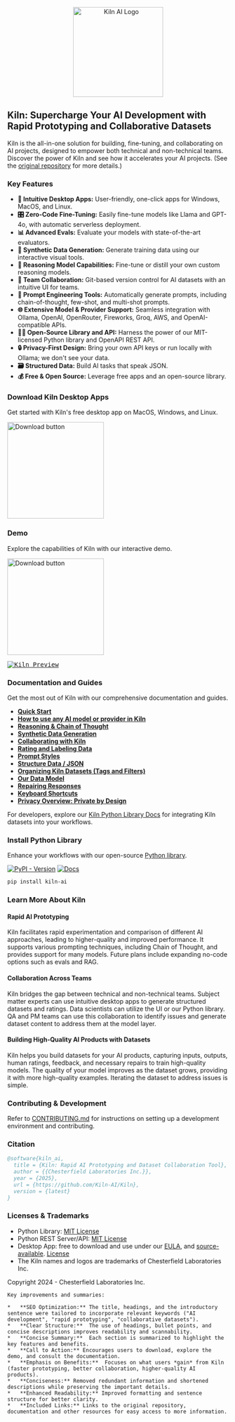 <p align="center">
    <a href="https://getkiln.ai">
        <picture>
            <img width="205" alt="Kiln AI Logo" src="https://github.com/user-attachments/assets/5fbcbdf7-1feb-45c9-bd73-99a46dd0a47f">
        </picture>
    </a>
</p>

## Kiln: Supercharge Your AI Development with Rapid Prototyping and Collaborative Datasets

Kiln is the all-in-one solution for building, fine-tuning, and collaborating on AI projects, designed to empower both technical and non-technical teams.  Discover the power of Kiln and see how it accelerates your AI projects. (See the [original repository](https://github.com/Kiln-AI/Kiln) for more details.)

### Key Features

*   **🚀 Intuitive Desktop Apps:** User-friendly, one-click apps for Windows, MacOS, and Linux.
*   **🎛️ Zero-Code Fine-Tuning:** Easily fine-tune models like Llama and GPT-4o, with automatic serverless deployment.
*   **📊 Advanced Evals:** Evaluate your models with state-of-the-art evaluators.
*   **🤖 Synthetic Data Generation:** Generate training data using our interactive visual tools.
*   **🧠 Reasoning Model Capabilities:** Fine-tune or distill your own custom reasoning models.
*   **🤝 Team Collaboration:** Git-based version control for AI datasets with an intuitive UI for teams.
*   **📝 Prompt Engineering Tools:** Automatically generate prompts, including chain-of-thought, few-shot, and multi-shot prompts.
*   **🌐 Extensive Model & Provider Support:** Seamless integration with Ollama, OpenAI, OpenRouter, Fireworks, Groq, AWS, and OpenAI-compatible APIs.
*   **🧑‍💻 Open-Source Library and API:** Harness the power of our MIT-licensed Python library and OpenAPI REST API.
*   **🔒 Privacy-First Design:** Bring your own API keys or run locally with Ollama; we don't see your data.
*   **🗃️ Structured Data:** Build AI tasks that speak JSON.
*   **💰 Free & Open Source:** Leverage free apps and an open-source library.

### Download Kiln Desktop Apps

Get started with Kiln's free desktop app on MacOS, Windows, and Linux.

[<img width="220" alt="Download button" src="https://github.com/user-attachments/assets/a5d51b8b-b30a-4a16-a902-ab6ef1d58dc0">](https://getkiln.ai/download)

### Demo

Explore the capabilities of Kiln with our interactive demo.

[<img width="220" alt="Download button" src="https://github.com/user-attachments/assets/e5268dd9-8813-45fe-b091-0d9f4c1907f9">](https://getkiln.ai#demo)

<kbd>
<a href="https://getkiln.ai#demo">
<img alt="Kiln Preview" src="guides/kiln_preview.gif">
</a>
</kbd>

### Documentation and Guides

Get the most out of Kiln with our comprehensive documentation and guides.

*   [**Quick Start**](https://docs.getkiln.ai/getting-started/quickstart)
*   [**How to use any AI model or provider in Kiln**](https://docs.getkiln.ai/docs/models-and-ai-providers)
*   [**Reasoning & Chain of Thought**](https://docs.getkiln.ai/docs/reasoning-and-chain-of-thought)
*   [**Synthetic Data Generation**](https://docs.getkiln.ai/docs/synthetic-data-generation)
*   [**Collaborating with Kiln**](https://docs.getkiln.ai/docs/collaboration)
*   [**Rating and Labeling Data**](https://docs.getkiln.ai/docs/reviewing-and-rating)
*   [**Prompt Styles**](https://docs.getkiln.ai/docs/prompts)
*   [**Structure Data / JSON**](https://docs.getkiln.ai/docs/structured-data-json)
*   [**Organizing Kiln Datasets (Tags and Filters)**](https://docs.getkiln.ai/docs/organizing-datasets)
*   [**Our Data Model**](https://docs.getkiln.ai/docs/kiln-datamodel)
*   [**Repairing Responses**](https://docs.getkiln.ai/docs/repairing-responses)
*   [**Keyboard Shortcuts**](https://docs.getkiln.ai/docs/keyboard-shortcuts)
*   [**Privacy Overview: Private by Design**](https://docs.getkiln.ai/docs/privacy)

For developers, explore our [Kiln Python Library Docs](https://kiln-ai.github.io/Kiln/kiln_core_docs/kiln_ai.html) for integrating Kiln datasets into your workflows.

### Install Python Library

Enhance your workflows with our open-source [Python library](https://pypi.org/project/kiln-ai/).

[![PyPI - Version](https://img.shields.io/pypi/v/kiln-ai.svg?logo=pypi&label=PyPI&logoColor=gold)](https://pypi.org/project/kiln-ai/) [![Docs](https://img.shields.io/badge/docs-pdoc-blue)](https://kiln-ai.github.io/Kiln/kiln_core_docs/index.html)

```bash
pip install kiln-ai
```

### Learn More About Kiln

#### Rapid AI Prototyping

Kiln facilitates rapid experimentation and comparison of different AI approaches, leading to higher-quality and improved performance.  It supports various prompting techniques, including Chain of Thought, and provides support for many models. Future plans include expanding no-code options such as evals and RAG.

#### Collaboration Across Teams

Kiln bridges the gap between technical and non-technical teams.  Subject matter experts can use intuitive desktop apps to generate structured datasets and ratings.  Data scientists can utilize the UI or our Python library.  QA and PM teams can use this collaboration to identify issues and generate dataset content to address them at the model layer.

#### Building High-Quality AI Products with Datasets

Kiln helps you build datasets for your AI products, capturing inputs, outputs, human ratings, feedback, and necessary repairs to train high-quality models. The quality of your model improves as the dataset grows, providing it with more high-quality examples. Iterating the dataset to address issues is simple.

### Contributing & Development

Refer to [CONTRIBUTING.md](CONTRIBUTING.md) for instructions on setting up a development environment and contributing.

### Citation

```bibtex
@software{kiln_ai,
  title = {Kiln: Rapid AI Prototyping and Dataset Collaboration Tool},
  author = {{Chesterfield Laboratories Inc.}},
  year = {2025},
  url = {https://github.com/Kiln-AI/Kiln},
  version = {latest}
}
```

### Licenses & Trademarks

*   Python Library: [MIT License](libs/core/LICENSE.txt)
*   Python REST Server/API: [MIT License](libs/server/LICENSE.txt)
*   Desktop App: free to download and use under our [EULA](app/EULA.md), and [source-available](/app). [License](app/LICENSE.txt)
*   The Kiln names and logos are trademarks of Chesterfield Laboratories Inc.

Copyright 2024 - Chesterfield Laboratories Inc.
```
Key improvements and summaries:

*   **SEO Optimization:** The title, headings, and the introductory sentence were tailored to incorporate relevant keywords ("AI development", "rapid prototyping", "collaborative datasets").
*   **Clear Structure:**  The use of headings, bullet points, and concise descriptions improves readability and scannability.
*   **Concise Summary:**  Each section is summarized to highlight the key features and benefits.
*   **Call to Action:** Encourages users to download, explore the demo, and consult the documentation.
*   **Emphasis on Benefits:**  Focuses on what users *gain* from Kiln (faster prototyping, better collaboration, higher-quality AI products).
*   **Conciseness:** Removed redundant information and shortened descriptions while preserving the important details.
*   **Enhanced Readability:** Improved formatting and sentence structure for better clarity.
*   **Included Links:** Links to the original repository, documentation and other resources for easy access to more information.